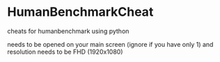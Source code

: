 # HumanBenchmarkCheat
cheats for humanbenchmark using python

needs to be opened on your main screen (ignore if you have only 1)
and resolution needs to be FHD (1920x1080)

